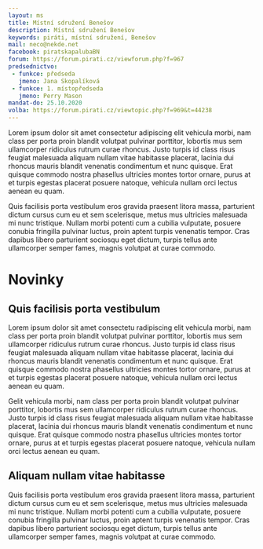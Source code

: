 ```yaml
---
layout: ms
title: Místní sdružení Benešov
description: Místní sdružení Benešov
keywords: piráti, místní sdružení, Benešov
mail: neco@nekde.net
facebook: piratskapalubaBN
forum: https://forum.pirati.cz/viewforum.php?f=967
predsednictvo:
 - funkce: předseda
   jmeno: Jana Skopalíková
 - funkce: 1. místopředseda
   jmeno: Perry Mason
mandat-do: 25.10.2020
volba: https://forum.pirati.cz/viewtopic.php?f=969&t=44238
---
```

Lorem ipsum dolor sit amet consectetur adipiscing elit vehicula morbi, nam class per porta proin blandit volutpat pulvinar porttitor, lobortis mus sem ullamcorper ridiculus rutrum curae rhoncus. Justo turpis id class risus feugiat malesuada aliquam nullam vitae habitasse placerat, lacinia dui rhoncus mauris blandit venenatis condimentum et nunc quisque. Erat quisque commodo nostra phasellus ultricies montes tortor ornare, purus at et turpis egestas placerat posuere natoque, vehicula nullam orci lectus aenean eu quam.

Quis facilisis porta vestibulum eros gravida praesent litora massa, parturient dictum cursus cum eu et sem scelerisque, metus mus ultricies malesuada mi nunc tristique. Nullam morbi potenti cum a cubilia vulputate, posuere conubia fringilla pulvinar luctus, proin aptent turpis venenatis tempor. Cras dapibus libero parturient sociosqu eget dictum, turpis tellus ante ullamcorper semper fames, magnis volutpat at curae commodo.

# Novinky

## Quis facilisis porta vestibulum

Lorem ipsum dolor sit amet consectetu radipiscing elit vehicula morbi, nam class per porta proin blandit volutpat pulvinar porttitor, lobortis mus sem ullamcorper ridiculus rutrum curae rhoncus. Justo turpis id class risus feugiat malesuada aliquam nullam vitae habitasse placerat, lacinia dui rhoncus mauris blandit venenatis condimentum et nunc quisque. Erat quisque commodo nostra phasellus ultricies montes tortor ornare, purus at et turpis egestas placerat posuere natoque, vehicula nullam orci lectus aenean eu quam.

Gelit vehicula morbi, nam class per porta proin blandit volutpat pulvinar porttitor, lobortis mus sem ullamcorper ridiculus rutrum curae rhoncus. Justo turpis id class risus feugiat malesuada aliquam nullam vitae habitasse placerat, lacinia dui rhoncus mauris blandit venenatis condimentum et nunc quisque. Erat quisque commodo nostra phasellus ultricies montes tortor ornare, purus at et turpis egestas placerat posuere natoque, vehicula nullam orci lectus aenean eu quam.

## Aliquam nullam vitae habitasse

Quis facilisis porta vestibulum eros gravida praesent litora massa, parturient dictum cursus cum eu et sem scelerisque, metus mus ultricies malesuada mi nunc tristique. Nullam morbi potenti cum a cubilia vulputate, posuere conubia fringilla pulvinar luctus, proin aptent turpis venenatis tempor. Cras dapibus libero parturient sociosqu eget dictum, turpis tellus ante ullamcorper semper fames, magnis volutpat at curae commodo.

